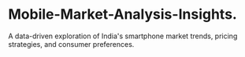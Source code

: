 # Mobile-Market-Analysis-Insights.
A data-driven exploration of India's smartphone market trends, pricing strategies, and consumer preferences.
